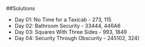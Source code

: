 ##Solutions 
* Day 01: No Time for a Taxicab - 273, 115
* Day 02: Bathroom Security - 33444, 446A6
* Day 03: Squares With Three Sides - 993, 1849
* Day 04: Security Through Obscurity - 245102, 324)

